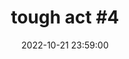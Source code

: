 ---
layout: event
title: "tough act #4"
lineup: ["Gracie T (Graceline set)", "Furious Styles (Turbo Shandy set)", "Conor Thomas (Speed Degeneracy set)", "The Tough Act Residents Association"]
date:  2022-10-21 23:59:00
location: "the white hotel"
image: ["/img/oct-full.webp"]
background: "background-color: var(--background-softpink)"
colour: "var(--background-darkgrey)"
---
